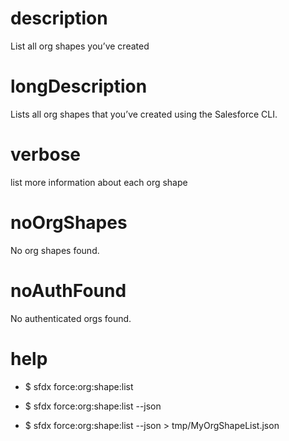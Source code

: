 # description

List all org shapes you’ve created

# longDescription

Lists all org shapes that you’ve created using the Salesforce CLI.

# verbose

list more information about each org shape

# noOrgShapes

No org shapes found.

# noAuthFound

No authenticated orgs found.

# help

- $ sfdx force:org:shape:list

- $ sfdx force:org:shape:list --json

- $ sfdx force:org:shape:list --json > tmp/MyOrgShapeList.json
